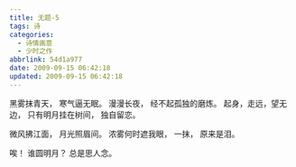 ```yaml
---
title: 无题-5
tags: 诗
categories:
  - 诗情画意
  - 少时之作
abbrlink: 54d1a977
date: 2009-09-15 06:42:18
updated: 2009-09-15 06:42:18
---
```


黑雾抹青天，
寒气逼无眠。
漫漫长夜，
经不起孤独的磨炼。
起身，走远，望无边，
只有明月挂在树间，
独自留恋。

微风拂江面，
月光照眉间。
浓雾何时遮我眼，
一抹，
原来是泪。

唉！
谁圆明月？
总是思人念。